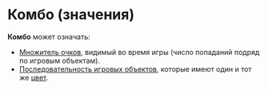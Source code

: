# Комбо (значения)

**Комбо** может означать:

- [Множитель очков](/wiki/Gameplay/Combo_(score_multiplier)), видимый во время игры (число попаданий подряд по игровым объектам).
- [Последовательность игровых объектов](/wiki/Beatmapping/Combo), которые имеют один и тот же [цвет](/wiki/Glossary/Combo_colour).

